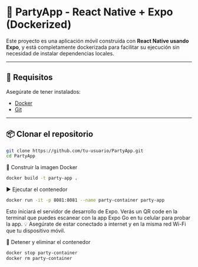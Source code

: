 # 📱 PartyApp - React Native + Expo (Dockerized)

Este proyecto es una aplicación móvil construida con **React Native usando Expo**, y está completamente dockerizada para facilitar su ejecución sin necesidad de instalar dependencias locales.

---

## 🚀 Requisitos

Asegúrate de tener instalados:

- [Docker](https://www.docker.com/)
- [Git](https://git-scm.com/)

---

## 📦 Clonar el repositorio

```bash
git clone https://github.com/tu-usuario/PartyApp.git
cd PartyApp
```

🐳 Construir la imagen Docker

```bash
docker build -t party-app .
```

▶️ Ejecutar el contenedor

```bash
docker run -it -p 8081:8081 --name party-container party-app
```

Esto iniciará el servidor de desarrollo de Expo. Verás un QR code en la terminal que puedes escanear con la app Expo Go en tu celular para probar la app.
💡 Asegúrate de estar conectado a internet y en la misma red Wi-Fi que tu dispositivo móvil.

🛑 Detener y eliminar el contenedor

```bash
docker stop party-container
docker rm party-container
```

